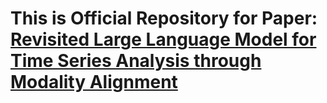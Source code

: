# This is Official Repository for Paper: [Revisited Large Language Model for Time Series Analysis through Modality Alignment](https://arxiv.org/abs/2410.12326)
